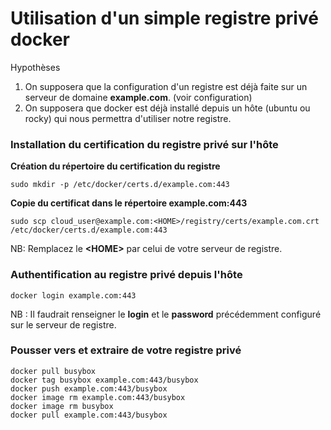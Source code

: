 # Utilisation d'un simple registre privé docker

Hypothèses
1.  On supposera que la configuration d'un registre est déjà faite sur un serveur de domaine **example.com**. (voir configuration)
2.  On supposera que docker est déjà installé depuis un hôte (ubuntu ou rocky) qui nous permettra d'utiliser notre registre. 

### Installation du certification du registre privé sur l'hôte

**Création du répertoire du certification du registre**

```
sudo mkdir -p /etc/docker/certs.d/example.com:443
```

**Copie du certificat dans le répertoire example.com:443**

```
sudo scp cloud_user@example.com:<HOME>/registry/certs/example.com.crt /etc/docker/certs.d/example.com:443
```

NB: Remplacez le **\<HOME\>** par celui de votre serveur de registre.

### Authentification au registre privé depuis l'hôte

```
docker login example.com:443
```

NB : Il faudrait renseigner le **login** et le **password** précédemment configuré sur le serveur de registre.

### Pousser vers et extraire de votre registre privé

```
docker pull busybox
docker tag busybox example.com:443/busybox
docker push example.com:443/busybox
docker image rm example.com:443/busybox
docker image rm busybox
docker pull example.com:443/busybox
```